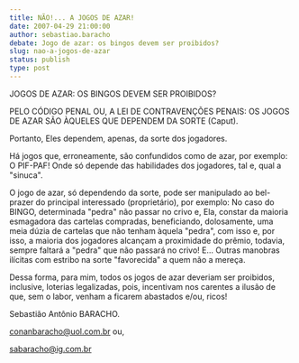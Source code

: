 ```yaml
---
title: NÃO!... A JOGOS DE AZAR!
date: 2007-04-29 21:00:00
author: sebastiao.baracho
debate: Jogo de azar: os bingos devem ser proibidos?
slug: nao-a-jogos-de-azar
status: publish 
type: post
---
```


JOGOS DE AZAR: OS BINGOS DEVEM SER PROIBIDOS?  

  

 PELO CÓDIGO PENAL OU, A LEI DE CONTRAVENÇÕES PENAIS: OS JOGOS DE AZAR SÃO ÀQUELES QUE DEPENDEM DA SORTE (Caput).  

Portanto, Eles dependem, apenas, da sorte dos jogadores.  

Há jogos que, erroneamente, são confundidos como de azar, por exemplo: O PIF-PAF! Onde só depende das habilidades dos jogadores, tal e, qual a "sinuca".  

O jogo de azar, só dependendo da sorte, pode ser manipulado ao bel-prazer do principal interessado (proprietário), por exemplo: No caso do BINGO, determinada "pedra" não passar no crivo e, Ela, constar da maioria esmagadora das cartelas compradas, beneficiando, dolosamente, uma meia dúzia de cartelas que não tenham àquela "pedra", com isso e, por isso, a maioria dos jogadores alcançam a proximidade do prêmio, todavia, sempre faltará a "pedra" que não passará no crivo! E... Outras manobras ilícitas com estribo na sorte "favorecida" a quem não a mereça.  

Dessa forma, para mim, todos os jogos de azar deveriam ser proibidos, inclusive, loterias legalizadas, pois, incentivam nos carentes a ilusão de que, sem o labor, venham a ficarem abastados e/ou, ricos!  

Sebastião Antônio BARACHO.  

conanbaracho@uol.com.br ou,  

sabaracho@ig.com.br  

